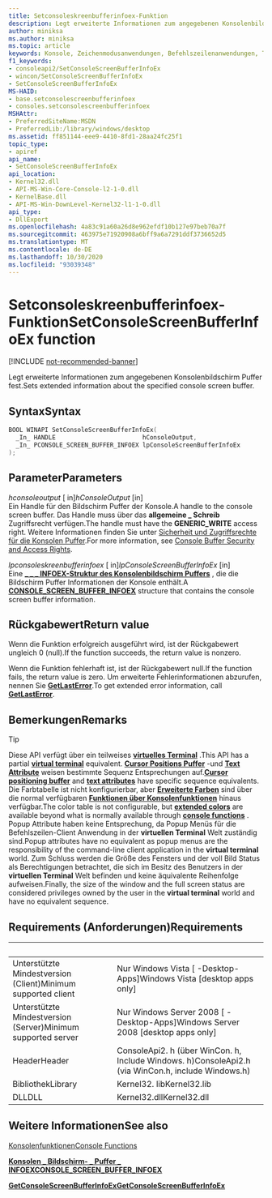 ```yaml
---
title: Setconsoleskreenbufferinfoex-Funktion
description: Legt erweiterte Informationen zum angegebenen Konsolenbildschirm Puffer auf den angegebenen Puffer fest.
author: miniksa
ms.author: miniksa
ms.topic: article
keywords: Konsole, Zeichenmodusanwendungen, Befehlszeilenanwendungen, Terminalanwendungen, Konsolen-API
f1_keywords:
- consoleapi2/SetConsoleScreenBufferInfoEx
- wincon/SetConsoleScreenBufferInfoEx
- SetConsoleScreenBufferInfoEx
MS-HAID:
- base.setconsolescreenbufferinfoex
- consoles.setconsolescreenbufferinfoex
MSHAttr:
- PreferredSiteName:MSDN
- PreferredLib:/library/windows/desktop
ms.assetid: ff851144-eee9-4410-8fd1-28aa24fc25f1
topic_type:
- apiref
api_name:
- SetConsoleScreenBufferInfoEx
api_location:
- Kernel32.dll
- API-MS-Win-Core-Console-l2-1-0.dll
- KernelBase.dll
- API-MS-Win-DownLevel-Kernel32-l1-1-0.dll
api_type:
- DllExport
ms.openlocfilehash: 4a83c91a60a26d8e962efdf10b127e97beb70a7f
ms.sourcegitcommit: 463975e71920908a6bff9a6a7291ddf3736652d5
ms.translationtype: MT
ms.contentlocale: de-DE
ms.lasthandoff: 10/30/2020
ms.locfileid: "93039348"
---
```

# <a name="setconsolescreenbufferinfoex-function"></a><span data-ttu-id="e37cf-104">Setconsoleskreenbufferinfoex-Funktion</span><span class="sxs-lookup"><span data-stu-id="e37cf-104">SetConsoleScreenBufferInfoEx function</span></span>

[!INCLUDE [not-recommended-banner](./includes/not-recommended-banner.md)]

<span data-ttu-id="e37cf-105">Legt erweiterte Informationen zum angegebenen Konsolenbildschirm Puffer fest.</span><span class="sxs-lookup"><span data-stu-id="e37cf-105">Sets extended information about the specified console screen buffer.</span></span>

## <a name="syntax"></a><span data-ttu-id="e37cf-106">Syntax</span><span class="sxs-lookup"><span data-stu-id="e37cf-106">Syntax</span></span>

```C
BOOL WINAPI SetConsoleScreenBufferInfoEx(
  _In_ HANDLE                        hConsoleOutput,
  _In_ PCONSOLE_SCREEN_BUFFER_INFOEX lpConsoleScreenBufferInfoEx
);
```

## <a name="parameters"></a><span data-ttu-id="e37cf-107">Parameter</span><span class="sxs-lookup"><span data-stu-id="e37cf-107">Parameters</span></span>

<span data-ttu-id="e37cf-108">*hconsoleoutput* \[ in\]</span><span class="sxs-lookup"><span data-stu-id="e37cf-108">*hConsoleOutput* \[in\]</span></span>  
<span data-ttu-id="e37cf-109">Ein Handle für den Bildschirm Puffer der Konsole.</span><span class="sxs-lookup"><span data-stu-id="e37cf-109">A handle to the console screen buffer.</span></span> <span data-ttu-id="e37cf-110">Das Handle muss über das **allgemeine \_ Schreib** Zugriffsrecht verfügen.</span><span class="sxs-lookup"><span data-stu-id="e37cf-110">The handle must have the **GENERIC\_WRITE** access right.</span></span> <span data-ttu-id="e37cf-111">Weitere Informationen finden Sie unter [Sicherheit und Zugriffsrechte für die Konsolen Puffer](console-buffer-security-and-access-rights.md).</span><span class="sxs-lookup"><span data-stu-id="e37cf-111">For more information, see [Console Buffer Security and Access Rights](console-buffer-security-and-access-rights.md).</span></span>

<span data-ttu-id="e37cf-112">*lpconsoleskreenbufferinfoex* \[ in\]</span><span class="sxs-lookup"><span data-stu-id="e37cf-112">*lpConsoleScreenBufferInfoEx* \[in\]</span></span>  
<span data-ttu-id="e37cf-113">Eine [**\_ \_ \_ INFOEX-Struktur des Konsolenbildschirm Puffers**](console-screen-buffer-infoex.md) , die die Bildschirm Puffer Informationen der Konsole enthält.</span><span class="sxs-lookup"><span data-stu-id="e37cf-113">A [**CONSOLE\_SCREEN\_BUFFER\_INFOEX**](console-screen-buffer-infoex.md) structure that contains the console screen buffer information.</span></span>

## <a name="return-value"></a><span data-ttu-id="e37cf-114">Rückgabewert</span><span class="sxs-lookup"><span data-stu-id="e37cf-114">Return value</span></span>

<span data-ttu-id="e37cf-115">Wenn die Funktion erfolgreich ausgeführt wird, ist der Rückgabewert ungleich 0 (null).</span><span class="sxs-lookup"><span data-stu-id="e37cf-115">If the function succeeds, the return value is nonzero.</span></span>

<span data-ttu-id="e37cf-116">Wenn die Funktion fehlerhaft ist, ist der Rückgabewert null.</span><span class="sxs-lookup"><span data-stu-id="e37cf-116">If the function fails, the return value is zero.</span></span> <span data-ttu-id="e37cf-117">Um erweiterte Fehlerinformationen abzurufen, nennen Sie [**GetLastError**](https://msdn.microsoft.com/library/windows/desktop/ms679360).</span><span class="sxs-lookup"><span data-stu-id="e37cf-117">To get extended error information, call [**GetLastError**](https://msdn.microsoft.com/library/windows/desktop/ms679360).</span></span>

## <a name="remarks"></a><span data-ttu-id="e37cf-118">Bemerkungen</span><span class="sxs-lookup"><span data-stu-id="e37cf-118">Remarks</span></span>

> [!TIP]
> <span data-ttu-id="e37cf-119">Diese API verfügt über ein teilweises **[virtuelles Terminal](console-virtual-terminal-sequences.md)** .</span><span class="sxs-lookup"><span data-stu-id="e37cf-119">This API has a partial **[virtual terminal](console-virtual-terminal-sequences.md)** equivalent.</span></span> <span data-ttu-id="e37cf-120">**[Cursor Positions Puffer](console-virtual-terminal-sequences.md#cursor-positioning)** -und **[Text Attribute](console-virtual-terminal-sequences.md#text-formatting)** weisen bestimmte Sequenz Entsprechungen auf.</span><span class="sxs-lookup"><span data-stu-id="e37cf-120">**[Cursor positioning buffer](console-virtual-terminal-sequences.md#cursor-positioning)** and **[text attributes](console-virtual-terminal-sequences.md#text-formatting)** have specific sequence equivalents.</span></span> <span data-ttu-id="e37cf-121">Die Farbtabelle ist nicht konfigurierbar, aber **[Erweiterte Farben](console-virtual-terminal-sequences.md#extended-colors)** sind über die normal verfügbaren **[Funktionen über Konsolenfunktionen](console-functions.md)** hinaus verfügbar.</span><span class="sxs-lookup"><span data-stu-id="e37cf-121">The color table is not configurable, but **[extended colors](console-virtual-terminal-sequences.md#extended-colors)** are available beyond what is normally available through **[console functions](console-functions.md)** .</span></span> <span data-ttu-id="e37cf-122">Popup Attribute haben keine Entsprechung, da Popup Menüs für die Befehlszeilen-Client Anwendung in der **virtuellen Terminal** Welt zuständig sind.</span><span class="sxs-lookup"><span data-stu-id="e37cf-122">Popup attributes have no equivalent as popup menus are the responsibility of the command-line client application in the **virtual terminal** world.</span></span> <span data-ttu-id="e37cf-123">Zum Schluss werden die Größe des Fensters und der voll Bild Status als Berechtigungen betrachtet, die sich im Besitz des Benutzers in der **virtuellen Terminal** Welt befinden und keine äquivalente Reihenfolge aufweisen.</span><span class="sxs-lookup"><span data-stu-id="e37cf-123">Finally, the size of the window and the full screen status are considered privileges owned by the user in the **virtual terminal** world and have no equivalent sequence.</span></span>

## <a name="requirements"></a><span data-ttu-id="e37cf-124">Requirements (Anforderungen)</span><span class="sxs-lookup"><span data-stu-id="e37cf-124">Requirements</span></span>

| &nbsp; | &nbsp; |
|-|-|
| <span data-ttu-id="e37cf-125">Unterstützte Mindestversion (Client)</span><span class="sxs-lookup"><span data-stu-id="e37cf-125">Minimum supported client</span></span> | <span data-ttu-id="e37cf-126">Nur Windows Vista \[ -Desktop-Apps\]</span><span class="sxs-lookup"><span data-stu-id="e37cf-126">Windows Vista \[desktop apps only\]</span></span> |
| <span data-ttu-id="e37cf-127">Unterstützte Mindestversion (Server)</span><span class="sxs-lookup"><span data-stu-id="e37cf-127">Minimum supported server</span></span> | <span data-ttu-id="e37cf-128">Nur Windows Server 2008 \[ -Desktop-Apps\]</span><span class="sxs-lookup"><span data-stu-id="e37cf-128">Windows Server 2008 \[desktop apps only\]</span></span> |
| <span data-ttu-id="e37cf-129">Header</span><span class="sxs-lookup"><span data-stu-id="e37cf-129">Header</span></span> | <span data-ttu-id="e37cf-130">ConsoleApi2. h (über WinCon. h, Include Windows. h)</span><span class="sxs-lookup"><span data-stu-id="e37cf-130">ConsoleApi2.h (via WinCon.h, include Windows.h)</span></span> |
| <span data-ttu-id="e37cf-131">Bibliothek</span><span class="sxs-lookup"><span data-stu-id="e37cf-131">Library</span></span> | <span data-ttu-id="e37cf-132">Kernel32. lib</span><span class="sxs-lookup"><span data-stu-id="e37cf-132">Kernel32.lib</span></span> |
| <span data-ttu-id="e37cf-133">DLL</span><span class="sxs-lookup"><span data-stu-id="e37cf-133">DLL</span></span> | <span data-ttu-id="e37cf-134">Kernel32.dll</span><span class="sxs-lookup"><span data-stu-id="e37cf-134">Kernel32.dll</span></span> |

## <a name="see-also"></a><span data-ttu-id="e37cf-135">Weitere Informationen</span><span class="sxs-lookup"><span data-stu-id="e37cf-135">See also</span></span>

[<span data-ttu-id="e37cf-136">Konsolenfunktionen</span><span class="sxs-lookup"><span data-stu-id="e37cf-136">Console Functions</span></span>](console-functions.md)

[<span data-ttu-id="e37cf-137">**Konsolen \_ Bildschirm- \_ Puffer \_ INFOEX**</span><span class="sxs-lookup"><span data-stu-id="e37cf-137">**CONSOLE\_SCREEN\_BUFFER\_INFOEX**</span></span>](console-screen-buffer-infoex.md)

[<span data-ttu-id="e37cf-138">**GetConsoleScreenBufferInfoEx**</span><span class="sxs-lookup"><span data-stu-id="e37cf-138">**GetConsoleScreenBufferInfoEx**</span></span>](getconsolescreenbufferinfoex.md)
